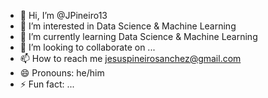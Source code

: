 - 👋 Hi, I’m @JPineiro13
- 👀 I’m interested in Data Science & Machine Learning
- 🌱 I’m currently learning Data Science & Machine Learning
- 💞️ I’m looking to collaborate on ...
- 📫 How to reach me jesuspineirosanchez@gmail.com
- 😄 Pronouns: he/him
- ⚡ Fun fact: ...

<!---
JPineiro13/JPineiro13 is a ✨ special ✨ repository because its `README.md` (this file) appears on your GitHub profile.
You can click the Preview link to take a look at your changes.
--->
